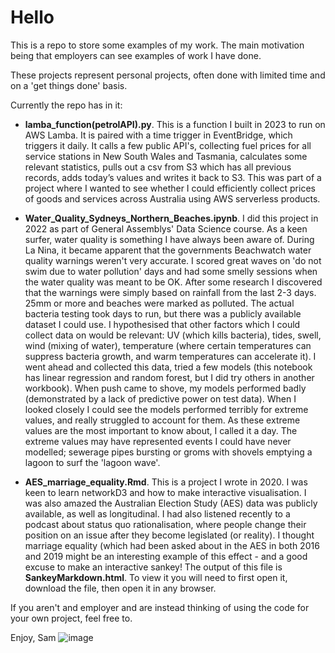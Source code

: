 # Hello

This is a repo to store some examples of my work. The main motivation being that employers can see examples of work I have done.

These projects represent personal projects, often done with limited time and on a 'get things done' basis.

Currently the repo has in it: 
- **lamba_function(petrolAPI).py**. This is a function I built in 2023 to run on AWS Lamba. It is paired with a time trigger in EventBridge, which triggers it daily. It calls a few public API's, collecting fuel prices for all service stations in New South Wales and Tasmania, calculates some relevant statistics, pulls out a csv from S3 which has all previous records, adds today’s values and writes it back to S3. This was part of a project where I wanted to see whether I could efficiently collect prices of goods and services across Australia using AWS serverless products.

- **Water_Quality_Sydneys_Northern_Beaches.ipynb**. I did this project in 2022 as part of General Assemblys' Data Science course. As a keen surfer, water quality is something I have always been aware of. During La Nina, it became apparent that the governments Beachwatch water quality warnings weren't very accurate. I scored great waves on 'do not swim due to water pollution' days and had some smelly sessions when the water quality was meant to be OK. After some research I discovered that the warnings were simply based on rainfall from the last 2-3 days. 25mm or more and beaches were marked as polluted. The actual bacteria testing took days to run, but there was a publicly available dataset I could use. I hypothesised that other factors which I could collect data on would be relevant: UV (which kills bacteria), tides, swell, wind (mixing of water), temperature (where certain temperatures can suppress bacteria growth, and warm temperatures can accelerate it). I went ahead and collected this data, tried a few models (this notebook has linear regression and random forest, but I did try others in another workbook). When push came to shove, my models performed badly (demonstrated by a lack of predictive power on test data). When I looked closely I could see the models performed terribly for extreme values, and really struggled to account for them. As these extreme values are the most important to know about, I called it a day. The extreme values may have represented events I could have never modelled; sewerage pipes bursting or groms with shovels emptying a lagoon to surf the 'lagoon wave'. 
  
- **AES_marriage_equality.Rmd**. This is a project I wrote in 2020. I was keen to learn networkD3 and how to make interactive visualisation. I was also amazed the Australian Election Study (AES) data was publicly available, as well as longitudinal. I had also listened recently to a podcast about status quo rationalisation, where people change their position on an issue after they become legislated (or reality). I thought marriage equality (which had been asked about in the AES in both 2016 and 2019 might be an interesting example of this effect - and a good excuse to make an interactive sankey! The output of this file is **SankeyMarkdown.html**. To view it you will need to first open it, download the file, then open it in any browser.

If you aren't and employer and are instead thinking of using the code for your own project, feel free to.

Enjoy, 
Sam
![image](https://github.com/samuelwakeling/ExampleWork/assets/79378666/058e6d17-fbed-4f73-923c-c636efe0083d)

